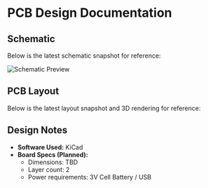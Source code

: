 # PCB Design Documentation

## Schematic
Below is the latest schematic snapshot for reference:  

![Schematic Preview](https://github.com/gabrielturak/MyPCBProject/raw/main/design/schematic.png)

## PCB Layout
Below is the latest layout snapshot and 3D rendering for reference:



## Design Notes
- **Software Used:** KiCad  
- **Board Specs (Planned):**
  - Dimensions: TBD
  - Layer count: 2
  - Power requirements: 3V Cell Battery / USB

